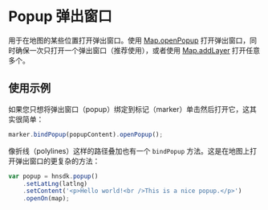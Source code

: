 # Popup 弹出窗口
<p>用于在地图的某些位置打开弹出窗口。使用 <a href="#map-openpopup">Map.openPopup</a> 打开弹出窗口，同时确保一次只打开一个弹出窗口（推荐使用），或者使用 <a href="#map-addlayer">Map.addLayer</a> 打开任意多个。</p>

## 使用示例

如果您只想将弹出窗口（popup）绑定到标记（marker）单击然后打开它，这其实很简单：

```js
marker.bindPopup(popupContent).openPopup();
```

像折线（polylines）这样的路径叠加也有一个 `bindPopup` 方法。这是在地图上打开弹出窗口的更复杂的方法：

```js
var popup = hnsdk.popup()
    .setLatLng(latlng)
    .setContent('<p>Hello world!<br />This is a nice popup.</p>')
    .openOn(map);
```

<PopupCreation />

<PopupOptions />
